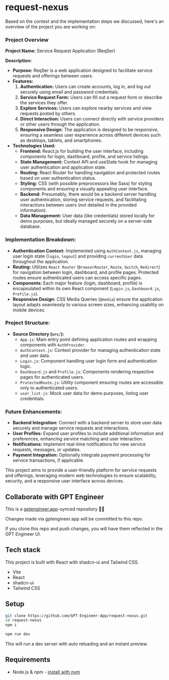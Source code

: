 # request-nexus

Based on the context and the implementation steps we discussed, here's an overview of the project you are working on:

### Project Overview

**Project Name:** Service Request Application (ReqSer)

**Description:**
- **Purpose:** ReqSer is a web application designed to facilitate service requests and offerings between users.
- **Features:**
  1. **Authentication:** Users can create accounts, log in, and log out securely using email and password credentials.
  2. **Service Request Form:** Users can fill out a request form or describe the services they offer.
  3. **Explore Services:** Users can explore nearby services and view requests posted by others.
  4. **Direct Interaction:** Users can connect directly with service providers or other users through the application.
  5. **Responsive Design:** The application is designed to be responsive, ensuring a seamless user experience across different devices such as desktops, tablets, and smartphones.
- **Technologies Used:**
  - **Frontend:** React.js for building the user interface, including components for login, dashboard, profile, and service listings.
  - **State Management:** Context API and useState hook for managing user authentication and application state.
  - **Routing:** React Router for handling navigation and protected routes based on user authentication status.
  - **Styling:** CSS (with possible preprocessors like Sass) for styling components and ensuring a visually appealing user interface.
  - **Backend:** Presumably, there would be a backend server handling user authentication, storing service requests, and facilitating interactions between users (not detailed in the provided information).
  - **Data Management:** User data (like credentials) stored locally for demo purposes, but ideally managed securely on a server-side database.

### Implementation Breakdown:
- **Authentication Context:** Implemented using `AuthContext.js`, managing user login state (`login`, `logout`) and providing `currentUser` data throughout the application.
- **Routing:** Utilizes `React Router` (`BrowserRouter`, `Route`, `Switch`, `Redirect`) for navigation between login, dashboard, and profile pages. Protected routes ensure authenticated users can access specific pages.
- **Components:** Each major feature (login, dashboard, profile) is encapsulated within its own React component (`Login.js`, `Dashboard.js`, `Profile.js`).
- **Responsive Design:** CSS Media Queries (`@media`) ensure the application layout adapts seamlessly to various screen sizes, enhancing usability on mobile devices.

### Project Structure:
- **Source Directory (`src/`):**
  - `App.js`: Main entry point defining application routes and wrapping components with `AuthProvider`.
  - `AuthContext.js`: Context provider for managing authentication state and user data.
  - `Login.js`: Component handling user login form and authentication logic.
  - `Dashboard.js` and `Profile.js`: Components rendering respective pages for authenticated users.
  - `ProtectedRoute.js`: Utility component ensuring routes are accessible only to authenticated users.
  - `user_list.js`: Mock user data for demo purposes, listing user credentials.

### Future Enhancements:
- **Backend Integration:** Connect with a backend server to store user data securely and manage service requests and interactions.
- **User Profiles:** Expand user profiles to include additional information and preferences, enhancing service matching and user interaction.
- **Notifications:** Implement real-time notifications for new service requests, messages, or updates.
- **Payment Integration:** Optionally integrate payment processing for service transactions, if applicable.

This project aims to provide a user-friendly platform for service requests and offerings, leveraging modern web technologies to ensure scalability, security, and a responsive user interface across devices.

## Collaborate with GPT Engineer

This is a [gptengineer.app](https://gptengineer.app)-synced repository 🌟🤖

Changes made via gptengineer.app will be committed to this repo.

If you clone this repo and push changes, you will have them reflected in the GPT Engineer UI.

## Tech stack

This project is built with React with shadcn-ui and Tailwind CSS.

- Vite
- React
- shadcn-ui
- Tailwind CSS

## Setup

```sh
git clone https://github.com/GPT-Engineer-App/request-nexus.git
cd request-nexus
npm i
```

```sh
npm run dev
```

This will run a dev server with auto reloading and an instant preview.

## Requirements

- Node.js & npm - [install with nvm](https://github.com/nvm-sh/nvm#installing-and-updating)
